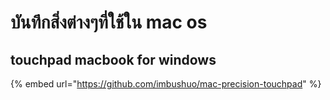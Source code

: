 # บันทึกสิ่งต่างๆที่ใช้ใน mac os

## touchpad macbook for windows

{% embed url="https://github.com/imbushuo/mac-precision-touchpad" %}



